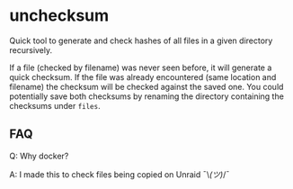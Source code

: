 # unchecksum

Quick tool to generate and check hashes of all files in a given directory recursively.

If a file (checked by filename) was never seen before, it will generate a quick checksum. If the file was already encountered (same location and filename) the checksum will be checked against the saved one. You could potentially save both checksums by renaming the directory containing the checksums under `files`.


## FAQ
Q: Why docker?

A: I made this to check files being copied on Unraid ¯\\_(ツ)_/¯

